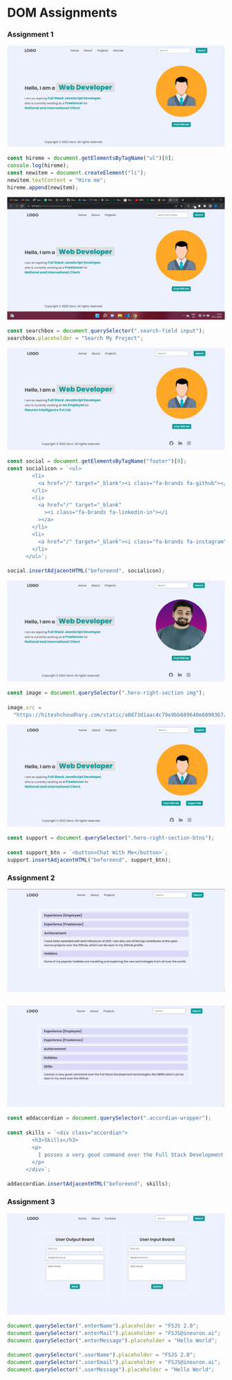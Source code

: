 # DOM Assignments

### Assignment 1

![Alt](./DOM%20Assignment%202.0%201%2C2%2C3/firstAssignmentImage/task1Output.png)

```javaScript
const hireme = document.getElementsByTagName("ul")[0];
console.log(hireme);
const newitem = document.createElement("li");
newitem.textContent = "Hire me";
hireme.append(newitem);
```

![Alt](./DOM%20Assignment%202.0%201%2C2%2C3/firstAssignmentImage/task2Output.png)

```javaScript
const searchbox = document.querySelector(".search-field input");
searchbox.placeholder = "Search My Project";
```

![Alt](./DOM%20Assignment%202.0%201%2C2%2C3/firstAssignmentImage/task3Output.png)

```javaScript
const social = document.getElementsByTagName("footer")[0];
const socialicon = `<ul>
        <li>
          <a href="/" target="_blank"><i class="fa-brands fa-github"></i></a>
        </li>
        <li>
          <a href="/" target="_blank"
            ><i class="fa-brands fa-linkedin-in"></i
          ></a>
        </li>
        <li>
          <a href="/" target="_blank"><i class="fa-brands fa-instagram"></i></a>
        </li>
      </ul>`;

social.insertAdjacentHTML("beforeend", socialicon);
```

![Alt](./DOM%20Assignment%202.0%201%2C2%2C3/firstAssignmentImage/task4Output.png)

```javaScript
const image = document.querySelector(".hero-right-section img");

image.src =
  "https://hiteshchoudhary.com/static/a8d73d1aac4c79e9bb689640e6090367/2eaab/person-image.jpg";
```

![Alt](./DOM%20Assignment%202.0%201%2C2%2C3/firstAssignmentImage/task5Output.png)

```javaScript
const support = document.querySelector(".hero-right-section-btns");

const support_btn = `<button>Chat With Me</button>`;
support.insertAdjacentHTML("beforeend", support_btn);
```

### Assignment 2

![Alt](./DOM%20Assignment%202.0%201%2C2%2C3/secondAssignmentImage/task1Output.png)

```javaScript

```

![Alt](./DOM%20Assignment%202.0%201%2C2%2C3/secondAssignmentImage/task2Output.png)

```javaScript
const addaccordian = document.querySelector(".accordian-wrapper");

const skills = `<div class="accordian">
        <h3>Skills</h3>
        <p>
          I posses a very good command over the Full Stack Development technologies like MERN which can be seen in my work over the Github.
        </p>
      </div>`;

addaccordian.insertAdjacentHTML("beforeend", skills);
```

### Assignment 3

![Alt](./DOM%20Assignment%202.0%201%2C2%2C3/thirdAssignmentImage/task1Output.png)

```javaScript
document.querySelector(".enterName").placeholder = "FSJS 2.0";
document.querySelector(".enterMail").placeholder = "FSJS@ineuron.ai";
document.querySelector(".enterMessage").placeholder = "Hello World";

document.querySelector(".userName").placeholder = "FSJS 2.0";
document.querySelector(".userEmail").placeholder = "FSJS@ineuron.ai";
document.querySelector(".userMessage").placeholder = "Hello World";

```
